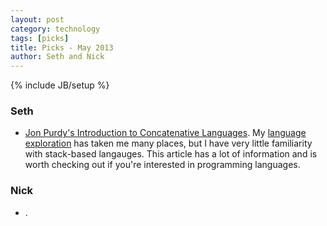 ```yaml
---
layout: post
category: technology
tags: [picks]
title: Picks - May 2013
author: Seth and Nick
---
```

{% include JB/setup %}

### Seth
 - [Jon Purdy's Introduction to Concatenative Languages](http://evincarofautumn.blogspot.mx/2012/02/why-concatenative-programming-matters.html). My [language exploration](http://sethholloway.com/blog/2012/05/08/my-experience-with-programming-languages/) has taken me many places, but I have very little familiarity with stack-based langauges. This article has a lot of information and is worth checking out if you're interested in programming languages.

### Nick
 - []().
